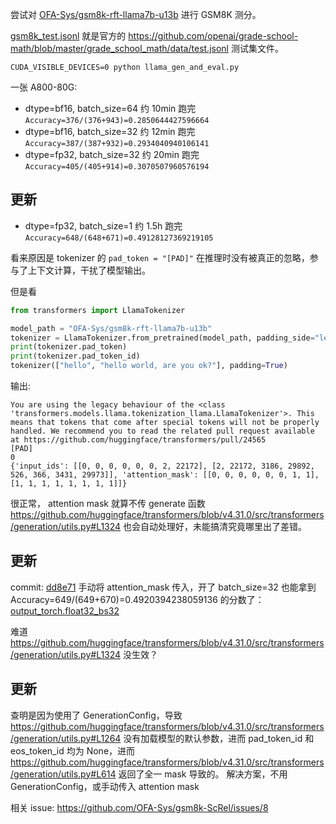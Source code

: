 
尝试对 [OFA-Sys/gsm8k-rft-llama7b-u13b](https://huggingface.co/OFA-Sys/gsm8k-rft-llama7b-u13b) 进行 GSM8K 测分。

[gsm8k_test.jsonl](./gsm8k_test.jsonl) 就是官方的 https://github.com/openai/grade-school-math/blob/master/grade_school_math/data/test.jsonl 测试集文件。


```
CUDA_VISIBLE_DEVICES=0 python llama_gen_and_eval.py
```
一张 A800-80G:
- dtype=bf16, batch_size=64 约 10min 跑完 `Accuracy=376/(376+943)=0.2850644427596664`
- dtype=bf16, batch_size=32 约 12min 跑完 `Accuracy=387/(387+932)=0.2934040940106141`
- dtype=fp32, batch_size=32 约 20min 跑完 `Accuracy=405/(405+914)=0.3070507960576194`

## 更新
- dtype=fp32, batch_size=1  约 1.5h  跑完 `Accuracy=648/(648+671)=0.49128127369219105`

看来原因是 tokenizer 的 `pad_token = "[PAD]"` 在推理时没有被真正的忽略，参与了上下文计算，干扰了模型输出。

但是看
```python
from transformers import LlamaTokenizer

model_path = "OFA-Sys/gsm8k-rft-llama7b-u13b"
tokenizer = LlamaTokenizer.from_pretrained(model_path, padding_side="left")
print(tokenizer.pad_token)
print(tokenizer.pad_token_id)
tokenizer(["hello", "hello world, are you ok?"], padding=True)
```
输出:
```
You are using the legacy behaviour of the <class 'transformers.models.llama.tokenization_llama.LlamaTokenizer'>. This means that tokens that come after special tokens will not be properly handled. We recommend you to read the related pull request available at https://github.com/huggingface/transformers/pull/24565
[PAD]
0
{'input_ids': [[0, 0, 0, 0, 0, 0, 2, 22172], [2, 22172, 3186, 29892, 526, 366, 3431, 29973]], 'attention_mask': [[0, 0, 0, 0, 0, 0, 1, 1], [1, 1, 1, 1, 1, 1, 1, 1]]}
```
很正常， attention mask 就算不传 generate 函数 https://github.com/huggingface/transformers/blob/v4.31.0/src/transformers/generation/utils.py#L1324 也会自动处理好，未能搞清究竟哪里出了差错。

## 更新
commit: [dd8e71](https://github.com/Haskely/gsm8k-rft-llama7b-u13b_evaluation/commit/dd8e714e52bb5b64b35f1895a738503ffc4ac64f) 手动将 attention_mask 传入，开了 batch_size=32 也能拿到 Accuracy=649/(649+670)=0.4920394238059136 的分数了：[output_torch.float32_bs32 ](./output_torch.float32_bs32)

难道 https://github.com/huggingface/transformers/blob/v4.31.0/src/transformers/generation/utils.py#L1324 没生效？

## 更新
查明是因为使用了 GenerationConfig，导致 https://github.com/huggingface/transformers/blob/v4.31.0/src/transformers/generation/utils.py#L1264 没有加载模型的默认参数，进而 pad_token_id 和 eos_token_id 均为 None，进而 https://github.com/huggingface/transformers/blob/v4.31.0/src/transformers/generation/utils.py#L614 返回了全一 mask 导致的。
解决方案，不用 GenerationConfig，或手动传入 attention mask

相关 issue: https://github.com/OFA-Sys/gsm8k-ScRel/issues/8
